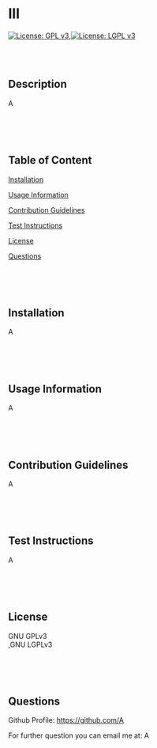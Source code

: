 # Ill

  [![License: GPL v3](https://img.shields.io/badge/License-GPLv3-blue.svg)](https://www.gnu.org/licenses/gpl-3.0),[![License: LGPL v3](https://img.shields.io/badge/License-LGPL_v3-blue.svg)](https://www.gnu.org/licenses/lgpl-3.0)

  <br />
  <br />

  ## Description 

  A


  <br />
  <br />
  <br />

  ## Table of Content

  [Installation](#installation-instructions)

  [Usage Information](#usage-information)

  [Contribution Guidelines](#contribution-guidelines)

  [Test Instructions](#test-instructions)

  [License](#license)

  [Questions](#questions)

  <br />
  <br />
  <br />
  
  ## Installation

  A

  <br />
  <br />
  <br />

  ## Usage Information

  A  

  <br />
  <br />
  <br />

  ## Contribution Guidelines

  A

  <br />
  <br />
  <br />
  
  ## Test Instructions

  A

  <br />
  <br />
  <br />
 
  ## License

  GNU GPLv3<br />,GNU LGPLv3<br />

  <br />
  <br />
  <br />

  ## Questions
  
  Github Profile: https://github.com/A

  For further question you can email me at: A
